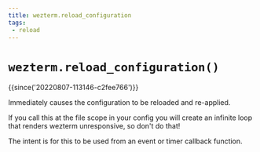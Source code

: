 ```yaml
---
title: wezterm.reload_configuration
tags:
 - reload
---
```

# `wezterm.reload_configuration()`

{{since('20220807-113146-c2fee766')}}

Immediately causes the configuration to be reloaded and re-applied.

If you call this at the file scope in your config you will create
an infinite loop that renders wezterm unresponsive, so don't do that!

The intent is for this to be used from an event or timer callback function.
